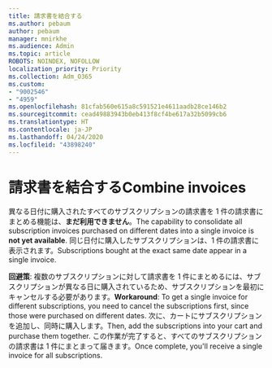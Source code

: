```yaml
---
title: 請求書を結合する
ms.author: pebaum
author: pebaum
manager: mnirkhe
ms.audience: Admin
ms.topic: article
ROBOTS: NOINDEX, NOFOLLOW
localization_priority: Priority
ms.collection: Adm_O365
ms.custom:
- "9002546"
- "4959"
ms.openlocfilehash: 81cfab560e615a8c591521e4611aadb28ce146b2
ms.sourcegitcommit: cead49883943b0eb413f8cf4be617a32b5099cb6
ms.translationtype: HT
ms.contentlocale: ja-JP
ms.lasthandoff: 04/24/2020
ms.locfileid: "43898240"
---
```

# <a name="combine-invoices"></a><span data-ttu-id="7d92a-102">請求書を結合する</span><span class="sxs-lookup"><span data-stu-id="7d92a-102">Combine invoices</span></span>

<span data-ttu-id="7d92a-103">異なる日付に購入されたすべてのサブスクリプションの請求書を 1 件の請求書にまとめる機能は、**まだ利用できません**。</span><span class="sxs-lookup"><span data-stu-id="7d92a-103">The capability to consolidate all subscription invoices purchased on different dates into a single invoice is **not yet available**.</span></span> <span data-ttu-id="7d92a-104">同じ日付に購入したサブスクリプションは、1 件の請求書に表示されます。</span><span class="sxs-lookup"><span data-stu-id="7d92a-104">Subscriptions bought at the exact same date appear in a single invoice.</span></span>

<span data-ttu-id="7d92a-105">**回避策**: 複数のサブスクリプションに対して請求書を 1 件にまとめるには、サブスクリプションが異なる日に購入されているため、サブスクリプションを最初にキャンセルする必要があります。</span><span class="sxs-lookup"><span data-stu-id="7d92a-105">**Workaround**: To get a single invoice for different subscriptions, you need to cancel the subscriptions first, since those were purchased on different dates.</span></span> <span data-ttu-id="7d92a-106">次に、カートにサブスクリプションを追加し、同時に購入します。</span><span class="sxs-lookup"><span data-stu-id="7d92a-106">Then, add the subscriptions into your cart and purchase them together.</span></span> <span data-ttu-id="7d92a-107">この作業が完了すると、すべてのサブスクリプションの請求書は 1 件にまとまって届きます。</span><span class="sxs-lookup"><span data-stu-id="7d92a-107">Once complete, you'll receive a single invoice for all subscriptions.</span></span>
